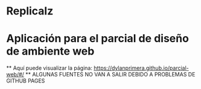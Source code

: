 # Replicalz
# Aplicación para el parcial de diseño de ambiente web
** Aquí puede visualizar la página: https://dylanprimera.github.io/parcial-web/#/
** ALGUNAS FUENTES NO VAN A SALIR DEBIDO A PROBLEMAS DE GITHUB PAGES

